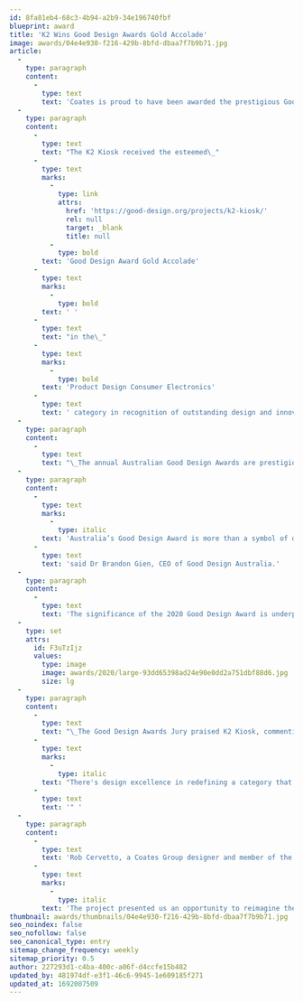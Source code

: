 ```yaml
---
id: 8fa81eb4-68c3-4b94-a2b9-34e196740fbf
blueprint: award
title: 'K2 Wins Good Design Awards Gold Accolade'
image: awards/04e4e930-f216-429b-8bfd-dbaa7f7b9b71.jpg
article:
  -
    type: paragraph
    content:
      -
        type: text
        text: 'Coates is proud to have been awarded the prestigious Good Design Award for our K2 Self-Order Kiosk. The highest honour for design and innovation in Australia, the internationally-renowned award was announced today during 2020 Good Design Week.'
  -
    type: paragraph
    content:
      -
        type: text
        text: "The K2 Kiosk received the esteemed\_"
      -
        type: text
        marks:
          -
            type: link
            attrs:
              href: 'https://good-design.org/projects/k2-kiosk/'
              rel: null
              target: _blank
              title: null
          -
            type: bold
        text: 'Good Design Award Gold Accolade'
      -
        type: text
        marks:
          -
            type: bold
        text: ' '
      -
        type: text
        text: "in the\_"
      -
        type: text
        marks:
          -
            type: bold
        text: 'Product Design Consumer Electronics'
      -
        type: text
        text: ' category in recognition of outstanding design and innovation.'
  -
    type: paragraph
    content:
      -
        type: text
        text: "\_The annual Australian Good Design Awards are prestigious internationally recognised awards, with a respected history dating back to 1958. The awards celebrate the best new products and services on the Australian market, excellence in architectural design, engineering, fashion, digital and communication design, design strategy, social impact design and young designers. More than 55 Good Design Awards Jurors evaluated each entry according to a strict set of design criteria which covers ‘good design’, ‘design innovation’ and ‘design impact’. Projects recognised with a Good Design Award must demonstrate excellence in good design and convince the Jury they are worthy of recognition at this level."
  -
    type: paragraph
    content:
      -
        type: text
        marks:
          -
            type: italic
        text: 'Australia’s Good Design Award is more than a symbol of design excellence - it represents the hard work and dedication towards an innovative outcome that will ultimately make our lives better. These projects showcase the sheer brilliance of design and the potential it has to improve our world, '
      -
        type: text
        text: 'said Dr Brandon Gien, CEO of Good Design Australia.'
  -
    type: paragraph
    content:
      -
        type: text
        text: 'The significance of the 2020 Good Design Award is underpinned by the record number of submissions, with an astonishing 835 design projects evaluated in this year’s international design awards.'
  -
    type: set
    attrs:
      id: F3uTzIjz
      values:
        type: image
        image: awards/2020/large-93dd65398ad24e90e0dd2a751dbf88d6.jpg
        size: lg
  -
    type: paragraph
    content:
      -
        type: text
        text: "\_The Good Design Awards Jury praised K2 Kiosk, commenting, \""
      -
        type: text
        marks:
          -
            type: italic
        text: "There's design excellence in redefining a category that was purely functional and reductionist to something more appealing, attractive and approachable with inviting forms, surfaces, materials and colours. There's a great combination of industrial and natural materials that makes this an inviting product to use. It has a simple form with limited visible technology which makes it less threatening as a tool. Well done."
      -
        type: text
        text: '" '
  -
    type: paragraph
    content:
      -
        type: text
        text: 'Rob Cervetto, a Coates Group designer and member of the team that created the K2, explained, "'
      -
        type: text
        marks:
          -
            type: italic
        text: 'The project presented us an opportunity to reimagine the interpretation of a digital self-ordering kiosk. We carefully considered and challenged our approach to the form, function and flexibility of the kiosk, focusing on the user journey and concealing distracting features - providing visual clarity to the overall design that is clean and inviting, and facilitating an immersive customer experience.”'
thumbnail: awards/thumbnails/04e4e930-f216-429b-8bfd-dbaa7f7b9b71.jpg
seo_noindex: false
seo_nofollow: false
seo_canonical_type: entry
sitemap_change_frequency: weekly
sitemap_priority: 0.5
author: 227293d1-c4ba-400c-a06f-d4ccfe15b482
updated_by: 481974df-e3f1-46c6-9945-1e609185f271
updated_at: 1692007509
---
```

